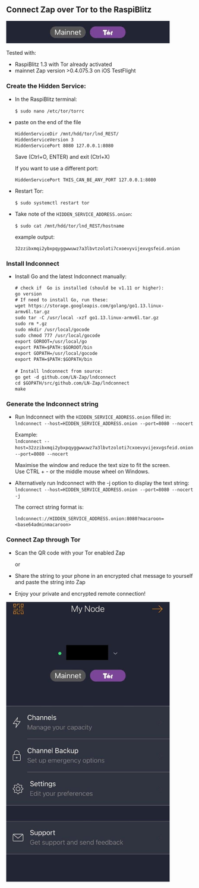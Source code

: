 ## Connect Zap over Tor to the RaspiBlitz

<p align="left">
  <img width="440" src="images/zap_on_tor_logo.jpg">
</p>

Tested with:
* RaspiBlitz 1.3 with Tor already activated
* mainnet Zap version >0.4.075.3 on iOS TestFlight

### Create the Hidden Service:
* In the RaspiBlitz terminal:  

    `$ sudo nano /etc/tor/torrc`

* paste on the end of the file
    ```
    HiddenServiceDir /mnt/hdd/tor/lnd_REST/
    HiddenServiceVersion 3
    HiddenServicePort 8080 127.0.0.1:8080
    ```

    Save (Ctrl+O, ENTER) and exit (Ctrl+X)

    If you want to use a different port:
    ```
    HiddenServicePort THIS_CAN_BE_ANY_PORT 127.0.0.1:8080
    ```

* Restart Tor:  

    `$ sudo systemctl restart tor`
    
* Take note of the `HIDDEN_SERVICE_ADDRESS.onion`:

    `$ sudo cat /mnt/hdd/tor/lnd_REST/hostname`
    
    example output:
    ```
    32zzibxmqi2ybxpqyggwwuwz7a3lbvtzoloti7cxoevyvijexvgsfeid.onion
    ```

### Install lndconnect

* Install Go and the latest lndconnect manually:

    ```
    # check if  Go is installed (should be v1.11 or higher):  
    go version 
    # If need to install Go, run these:
    wget https://storage.googleapis.com/golang/go1.13.linux-armv6l.tar.gz
    sudo tar -C /usr/local -xzf go1.13.linux-armv6l.tar.gz
    sudo rm *.gz
    sudo mkdir /usr/local/gocode
    sudo chmod 777 /usr/local/gocode
    export GOROOT=/usr/local/go
    export PATH=$PATH:$GOROOT/bin
    export GOPATH=/usr/local/gocode
    export PATH=$PATH:$GOPATH/bin

    # Install lndconnect from source:
    go get -d github.com/LN-Zap/lndconnect
    cd $GOPATH/src/github.com/LN-Zap/lndconnect
    make
    ```

### Generate the lndconnect string
* Run lndconnect with the `HIDDEN_SERVICE_ADDRESS.onion` filled in:  
`lndconnect --host=HIDDEN_SERVICE_ADDRESS.onion --port=8080 --nocert`
  
  Example:  
  `lndconnect --host=32zzibxmqi2ybxpqyggwwuwz7a3lbvtzoloti7cxoevyvijexvgsfeid.onion --port=8080 --nocert`

    
    Maximise the window and reduce the text size to fit the screen.   
    Use CTRL + - or the middle mouse wheel on Windows.


* Alternatively run lndconnect with the -j option to display the text string:  
`lndconnect --host=HIDDEN_SERVICE_ADDRESS.onion --port=8080 --nocert -j`

    The correct string format is:
    ```
    lndconnect://HIDDEN_SERVICE_ADDRESS.onion:8080?macaroon=<base64adminmacaroon>
    ```

### Connect Zap through Tor
* Scan the QR code with your Tor enabled Zap  

    or

* Share the string to your phone in an encrypted chat message to yourself and paste the string into Zap 

* Enjoy your private and encrypted remote connection!

<p align="left">
  <img width="440" src="images/zap_on_tor.jpg">
</p>
